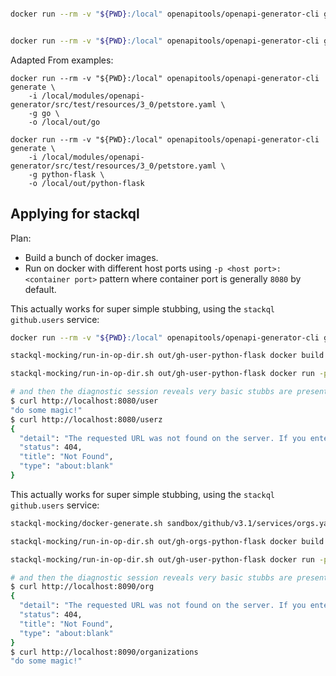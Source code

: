 

```bash

docker run --rm -v "${PWD}:/local" openapitools/openapi-generator-cli generate     -i /local/sandbox/github/v0.3.0/api.github.com.2022-11-28.deref.json   --reserved-words-mappings '-1=minus1'  -g go-server     -o /local/out/go-srv-gh-all
```

```bash

docker run --rm -v "${PWD}:/local" openapitools/openapi-generator-cli generate     -i /local/sandbox/github/v0.3.0/api.github.com.2022-11-28.deref.json  -g python-flask     -o /local/out/github-all-flask


```

Adapted From examples:

```
docker run --rm -v "${PWD}:/local" openapitools/openapi-generator-cli generate \
    -i /local/modules/openapi-generator/src/test/resources/3_0/petstore.yaml \
    -g go \
    -o /local/out/go

docker run --rm -v "${PWD}:/local" openapitools/openapi-generator-cli generate \
    -i /local/modules/openapi-generator/src/test/resources/3_0/petstore.yaml \
    -g python-flask \
    -o /local/out/python-flask
```

## Applying for stackql

Plan:

- Build a bunch of docker images.
- Run on docker with different host ports using `-p <host port>:<container port>` pattern where container port is generally `8080` by default.

This actually works for super simple stubbing, using the `stackql` `github.users` service:

```bash
docker run --rm -v "${PWD}:/local" openapitools/openapi-generator-cli generate     -i /local/sandbox/github/v3.1/services/users.yaml     -g python-flask     -o /local/out/gh-user-python-flask

stackql-mocking/run-in-op-dir.sh out/gh-user-python-flask docker build -t openapi_server .

stackql-mocking/run-in-op-dir.sh out/gh-user-python-flask docker run -p 8080:8080 openapi_server

# and then the diagnostic session reveals very basic stubbs are present...
$ curl http://localhost:8080/user
"do some magic!"
$ curl http://localhost:8080/userz
{
  "detail": "The requested URL was not found on the server. If you entered the URL manually please check your spelling and try again.",
  "status": 404,
  "title": "Not Found",
  "type": "about:blank"
}
```


This actually works for super simple stubbing, using the `stackql` `github.users` service:

```bash
stackql-mocking/docker-generate.sh sandbox/github/v3.1/services/orgs.yaml python-flask  gh-orgs-python-flask

stackql-mocking/run-in-op-dir.sh out/gh-orgs-python-flask docker build -t gh_orgs_openapi_server .

stackql-mocking/run-in-op-dir.sh out/gh-user-python-flask docker run -p 8090:8080 gh_orgs_openapi_server

# and then the diagnostic session reveals very basic stubbs are present...
$ curl http://localhost:8090/org
{
  "detail": "The requested URL was not found on the server. If you entered the URL manually please check your spelling and try again.",
  "status": 404,
  "title": "Not Found",
  "type": "about:blank"
}
$ curl http://localhost:8090/organizations
"do some magic!"

```

